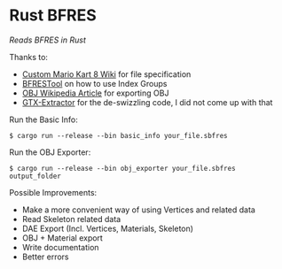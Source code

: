 # Rust BFRES
*Reads BFRES in Rust*

Thanks to:
* [Custom Mario Kart 8 Wiki](http://mk8.tockdom.com/wiki/BFRES_(File_Format)) for file specification
* [BFRESTool](https://github.com/aboood40091/BFRES-Tool) on how to use Index Groups
* [OBJ Wikipedia Article](https://en.wikipedia.org/wiki/Wavefront_.obj_file) for exporting OBJ
* [GTX-Extractor](https://github.com/aboood40091/GTX-Extractor) for the de-swizzling code, I did not come up with that

Run the Basic Info: 
```
$ cargo run --release --bin basic_info your_file.sbfres
```

Run the OBJ Exporter:
```
$ cargo run --release --bin obj_exporter your_file.sbfres output_folder
```

Possible Improvements:
* Make a more convenient way of using Vertices and related data
* Read Skeleton related data
* DAE Export (Incl. Vertices, Materials, Skeleton)
* OBJ + Material export
* Write documentation
* Better errors